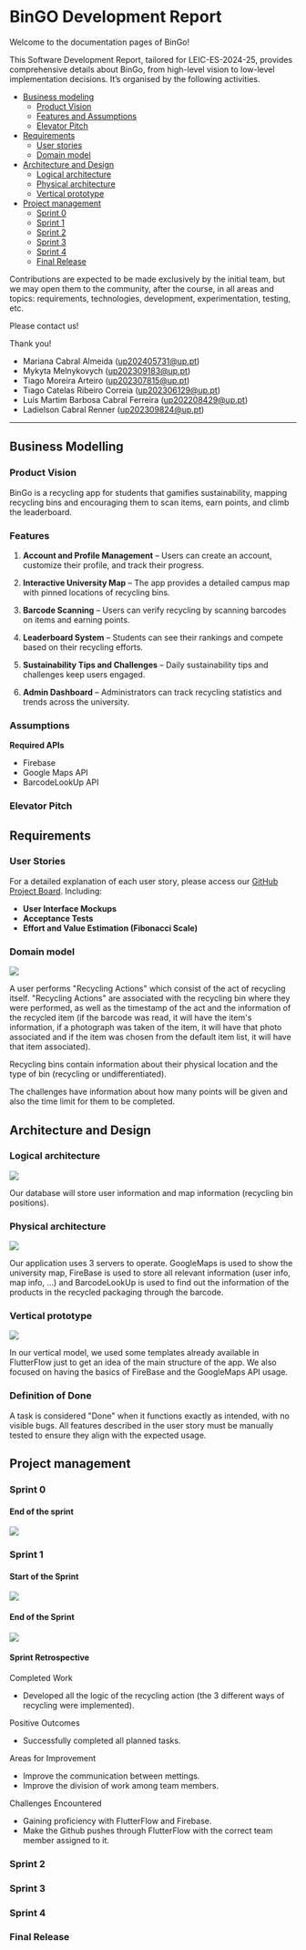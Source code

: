 <!-- Template file for README.md for LEIC-ES-2023-24 -->

# BinGO Development Report

Welcome to the documentation pages of BinGo!

This Software Development Report, tailored for LEIC-ES-2024-25, provides comprehensive details about BinGo, from high-level vision to low-level implementation decisions. It’s organised by the following activities. 

* [Business modeling](#Business-Modelling) 
  * [Product Vision](#Product-Vision)
  * [Features and Assumptions](#Features-and-Assumptions)
  * [Elevator Pitch](#Elevator-pitch)
* [Requirements](#Requirements)
  * [User stories](#User-stories)
  * [Domain model](#Domain-model)
* [Architecture and Design](#Architecture-And-Design)
  * [Logical architecture](#Logical-Architecture)
  * [Physical architecture](#Physical-Architecture)
  * [Vertical prototype](#Vertical-Prototype)
* [Project management](#Project-Management)
  * [Sprint 0](#Sprint-0)
  * [Sprint 1](#Sprint-1)
  * [Sprint 2](#Sprint-2)
  * [Sprint 3](#Sprint-3)
  * [Sprint 4](#Sprint-4)
  * [Final Release](#Final-Release)

Contributions are expected to be made exclusively by the initial team, but we may open them to the community, after the course, in all areas and topics: requirements, technologies, development, experimentation, testing, etc.

Please contact us!

Thank you!

* Mariana Cabral Almeida (up202405731@up.pt)
* Mykyta Melnykovych (up202309183@up.pt)
* Tiago Moreira Arteiro (up202307815@up.pt)
* Tiago Catelas Ribeiro Correia (up202306129@up.pt)
* Luís Martim Barbosa Cabral Ferreira (up202208429@up.pt)
* Ladielson Cabral Renner (up202309824@up.pt)

---
## Business Modelling

### Product Vision

<!-- 
Start by defining a clear and concise vision for your app, to help members of the team, contributors, and users into focusing their often disparate views into a concise, visual, and short textual form. 

The vision should provide a "high concept" of the product for marketers, developers, and managers.

A product vision describes the essential of the product and sets the direction to where a product is headed, and what the product will deliver in the future. 

**We favor a catchy and concise statement, ideally one sentence.**

We suggest you use the product vision template described in the following link:
* [How To Create A Convincing Product Vision To Guide Your Team, by uxstudioteam.com](https://uxstudioteam.com/ux-blog/product-vision/)

To learn more about how to write a good product vision, please see:
* [Vision, by scrumbook.org](http://scrumbook.org/value-stream/vision.html)
* [Product Management: Product Vision, by ProductPlan](https://www.productplan.com/glossary/product-vision/)
* [How to write a vision, by dummies.com](https://www.dummies.com/business/marketing/branding/how-to-write-vision-and-mission-statements-for-your-brand/)
* [20 Inspiring Vision Statement Examples (2019 Updated), by lifehack.org](https://www.lifehack.org/articles/work/20-sample-vision-statement-for-the-new-startup.html)
-->

BinGo is a recycling app for students that gamifies sustainability, mapping recycling bins and encouraging them to scan items, earn points, and climb the leaderboard.

### Features
<!-- 
Indicate an  initial/tentative list of high-level features - high-level capabilities or desired services of the system that are necessary to deliver benefits to the users.
 - Feature XPTO - a few words to briefly describe the feature
 - Feature ABCD - ...
...

Optionally, indicate an initial/tentative list of assumptions that you are doing about the app and dependencies of the app to other systems.
-->

1. **Account and Profile Management** – Users can create an account, customize their profile, and track their progress.  

2. **Interactive University Map** – The app provides a detailed campus map with pinned locations of recycling bins.  

3. **Barcode Scanning** – Users can verify recycling by scanning barcodes on items and earning points.

4. **Leaderboard System** –  Students can see their rankings and compete based on their recycling efforts.

5. **Sustainability Tips and Challenges** – Daily sustainability tips and challenges keep users engaged.

6. **Admin Dashboard** – Administrators can track recycling statistics and trends across the university.

### Assumptions

**Required APIs**
- Firebase
- Google Maps API
- BarcodeLookUp API

### Elevator Pitch
<!-- 
Draft a small text to help you quickly introduce and describe your product in a short time (lift travel time ~90 seconds) and a few words (~800 characters), a technique usually known as elevator pitch.

Take a look at the following links to learn some techniques:
* [Crafting an Elevator Pitch](https://www.mindtools.com/pages/article/elevator-pitch.htm)
* [The Best Elevator Pitch Examples, Templates, and Tactics - A Guide to Writing an Unforgettable Elevator Speech, by strategypeak.com](https://strategypeak.com/elevator-pitch-examples/)
* [Top 7 Killer Elevator Pitch Examples, by toggl.com](https://blog.toggl.com/elevator-pitch-examples/)
-->
<!-- 
"BinGo transforms recycling into a fun and rewarding experience. Scan QR codes, earn points, and compete with your colleagues on the leaderboard while making a real impact on the environment"-->

## Requirements

### User Stories
<!-- 
In this section, you should describe all kinds of requirements for your module: functional and non-functional requirements.

For LEIC-ES-2024-25, the requirements will be gathered and documented as user stories. 

Please add in this section a concise summary of all the user stories.

**User stories as GitHub Project Items**
The user stories themselves should be created and described as items in your GitHub Project with the label "user story". 

A user story is a description of a desired functionality told from the perspective of the user or customer. A starting template for the description of a user story is *As a < user role >, I want < goal > so that < reason >.*

Name the item with either the full user story or a shorter name. In the “comments” field, add relevant notes, mockup images, and acceptance test scenarios, linking to the acceptance test in Gherkin when available, and finally estimate value and effort.

**INVEST in good user stories**. 
You may add more details after, but the shorter and complete, the better. In order to decide if the user story is good, please follow the [INVEST guidelines](https://xp123.com/articles/invest-in-good-stories-and-smart-tasks/).

**User interface mockups**.
After the user story text, you should add a draft of the corresponding user interfaces, a simple mockup or draft, if applicable.

**Acceptance tests**.
For each user story you should write also the acceptance tests (textually in [Gherkin](https://cucumber.io/docs/gherkin/reference/)), i.e., a description of scenarios (situations) that will help to confirm that the system satisfies the requirements addressed by the user story.

**Value and effort**.
At the end, it is good to add a rough indication of the value of the user story to the customers (e.g. [MoSCoW](https://en.wikipedia.org/wiki/MoSCoW_method) method) and the team should add an estimation of the effort to implement it, for example, using points in a kind-of-a Fibonnacci scale (1,2,3,5,8,13,20,40, no idea).

 
For a detailed explanation of each user story, please access our [GitHub Project Board](https://github.com/LEIC-ES-2024-25/2LEIC15T1).

#### **Main User Stories**

1. **[US01]** As a student, I want to scan a QR code when recycling an item so that I can earn points and contribute to the environment.
2. **[US02]** As a user, I want to see my position on a recycling leaderboard so that I feel motivated to recycle more.
3. **[US03]** As a student, I want to access a university map with recycling bins so that I can easily find where to dispose of waste.
4. **[US04]** As a user, I want to receive tips on recycling and sustainability so that I can learn best practices.
5. **[US05]** As an administrator, I want to monitor the amount of waste recycled at each location so that I can identify areas for improvement.
6. **[US06]** As a student, I want to receive temporary recycling challenges so that I can earn extra points and make the process more engaging.

-->

For a detailed explanation of each user story, please access our [GitHub Project Board](https://github.com/LEIC-ES-2024-25/2LEIC15T1). Including:
- **User Interface Mockups**
- **Acceptance Tests**
- **Effort and Value Estimation (Fibonacci Scale)**



### Domain model

<img src="imgs/models/domain.jpg">

A user performs "Recycling Actions" which consist of the act of recycling itself. "Recycling Actions" are associated with the recycling bin where they were performed, as well as the timestamp of the act and the information of the recycled item (if the barcode was read, it will have the item's information, if a photograph was taken of the item, it will have that photo associated and if the item was chosen from the default item list, it will have that item associated).

Recycling bins contain information about their physical location and the type of bin (recycling or undifferentiated).

The challenges have information about how many points will be given and also the time limit for them to be completed.
<!-- 
To better understand the context of the software system, it is useful to have a simple UML class diagram with all and only the key concepts (names, attributes) and relationships involved of the problem domain addressed by your app. 
Also provide a short textual description of each concept (domain class). 

Example:
 <p align="center" justify="center">
  <img src="https://github.com/FEUP-LEIC-ES-2022-23/templates/blob/main/images/DomainModel.png"/>
</p>
-->


## Architecture and Design


<!--
The architecture of a software system encompasses the set of key decisions about its organization. 

A well written architecture document is brief and reduces the amount of time it takes new programmers to a project to understand the code to feel able to make modifications and enhancements.

To document the architecture requires describing the decomposition of the system in their parts (high-level components) and the key behaviors and collaborations between them. 

In this section you should start by briefly describing the components of the project and their interrelations. You should describe how you solved typical problems you may have encountered, pointing to well-known architectural and design patterns, if applicable.
-->


### Logical architecture

<img src="imgs/models/package.jpg">

Our database will store user information and map information (recycling bin positions).



<!--
The purpose of this subsection is to document the high-level logical structure of the code (Logical View), using a UML diagram with logical packages, without the worry of allocating to components, processes or machines.

It can be beneficial to present the system in a horizontal decomposition, defining layers and implementation concepts, such as the user interface, business logic and concepts.

Example of _UML package diagram_ showing a _logical view_ of the Eletronic Ticketing System (to be accompanied by a short description of each package):

![LogicalView](https://user-images.githubusercontent.com/9655877/160585416-b1278ad7-18d7-463c-b8c6-afa4f7ac7639.png)
-->


### Physical architecture

<img src="imgs/models/deployment.jpg">

Our application uses 3 servers to operate. GoogleMaps is used to show the university map, FireBase is used to store all relevant information (user info, map info, ...) and BarcodeLookUp is used to find out the information of the products in the recycled packaging through the barcode.
<!--
The goal of this subsection is to document the high-level physical structure of the software system (machines, connections, software components installed, and their dependencies) using UML deployment diagrams (Deployment View) or component diagrams (Implementation View), separate or integrated, showing the physical structure of the system.

It should describe also the technologies considered and justify the selections made. Examples of technologies relevant for ESOF are, for example, frameworks for mobile applications (such as Flutter).

Example of _UML deployment diagram_ showing a _deployment view_ of the Eletronic Ticketing System (please notice that, instead of software components, one should represent their physical/executable manifestations for deployment, called artifacts in UML; the diagram should be accompanied by a short description of each node and artifact):

![DeploymentView](https://user-images.githubusercontent.com/9655877/160592491-20e85af9-0758-4e1e-a704-0db1be3ee65d.png)
-->


### Vertical prototype


<img src="imgs/vertical-model-img.png">

In our vertical model, we used some templates already available in FlutterFlow just to get an idea of ​​the main structure of the app. We also focused on having the basics of FireBase and the GoogleMaps API usage.

<!--
To help on validating all the architectural, design and technological decisions made, we usually implement a vertical prototype, a thin vertical slice of the system integrating as much technologies we can.

In this subsection please describe which feature, or part of it, you have implemented, and how, together with a snapshot of the user interface, if applicable.

At this phase, instead of a complete user story, you can simply implement a small part of a feature that demonstrates thay you can use the technology, for example, show a screen with the app credits (name and authors).
-->
### Definition of Done
A task is considered "Done" when it functions exactly as intended, with no visible bugs. All features described in the user story must be manually tested to ensure they align with the expected usage.

## Project management
<!--
Software project management is the art and science of planning and leading software projects, in which software projects are planned, implemented, monitored and controlled.

In the context of ESOF, we recommend each team to adopt a set of project management practices and tools capable of registering tasks, assigning tasks to team members, adding estimations to tasks, monitor tasks progress, and therefore being able to track their projects.

Common practices of managing agile software development with Scrum are: backlog management, release management, estimation, Sprint planning, Sprint development, acceptance tests, and Sprint retrospectives.

You can find below information and references related with the project management: 

* Backlog management: Product backlog and Sprint backlog in a [Github Projects board](https://github.com/orgs/FEUP-LEIC-ES-2023-24/projects/64);
* Release management: [v0](#), v1, v2, v3, ...;
* Sprint planning and retrospectives: 
  * plans: screenshots of Github Projects board at begin and end of each Sprint;
  * retrospectives: meeting notes in a document in the repository, addressing the following questions:
    * Did well: things we did well and should continue;
    * Do differently: things we should do differently and how;
    * Puzzles: things we don’t know yet if they are right or wrong… 
    * list of a few improvements to implement next Sprint;

-->

### Sprint 0

 #### End of the sprint
 <img src="imgs/sprint0.png">

### Sprint 1

 #### Start of the Sprint
 <img src="imgs/sprint1-start.png">

 #### End of the Sprint
 <img src="imgs/sprint1-end.png">

 #### Sprint Retrospective

Completed Work
  - Developed all the logic of the recycling action (the 3 different ways of recycling were implemented).
  
Positive Outcomes
  - Successfully completed all planned tasks.
  
Areas for Improvement
  - Improve the communication between mettings.
  - Improve the division of work among team members.
  
Challenges Encountered
  - Gaining proficiency with FlutterFlow and Firebase.
  - Make the Github pushes through FlutterFlow with the correct team member assigned to it.
  

### Sprint 2


### Sprint 3


### Sprint 4

### Final Release


